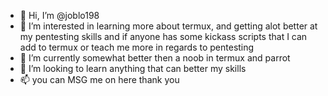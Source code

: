- 👋 Hi, I’m @joblo198
- 👀 I’m interested in learning more about termux, and getting alot better at my pentesting skills and if anyone has some kickass scripts that I can add to termux or teach me more in regards to pentesting 
- 🌱 I’m currently somewhat better then a noob in termux and parrot
- 💞️ I’m looking to learn anything that can better my skills
- 📫 you can MSG me on here thank you

<!---
joblo198/joblo198 is a ✨ special ✨ repository because its `README.md` (this file) appears on your GitHub profile.
You can click the Preview link to take a look at your changes.
--->
